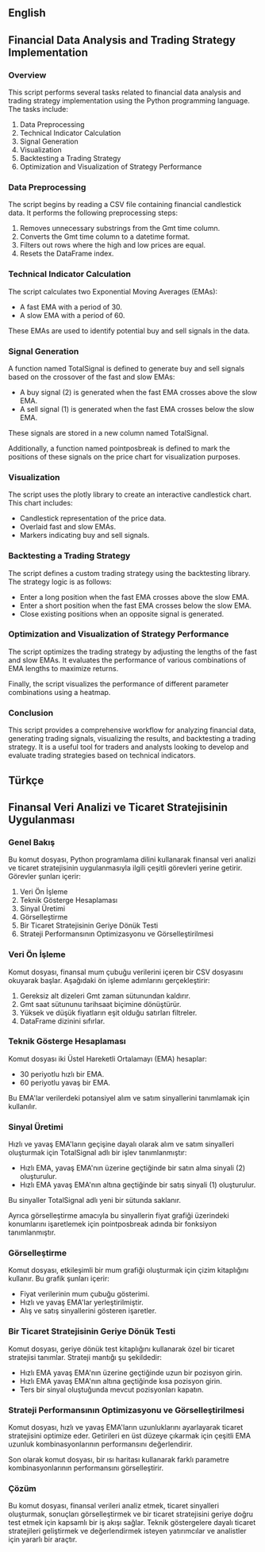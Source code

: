 ## English
## Financial Data Analysis and Trading Strategy Implementation

### Overview
This script performs several tasks related to financial data analysis and trading strategy implementation using the Python programming language. The tasks include:

1. Data Preprocessing
2. Technical Indicator Calculation
3. Signal Generation
4. Visualization
5. Backtesting a Trading Strategy
6. Optimization and Visualization of Strategy Performance

### Data Preprocessing
The script begins by reading a CSV file containing financial candlestick data. It performs the following preprocessing steps:

1. Removes unnecessary substrings from the Gmt time column.
2. Converts the Gmt time column to a datetime format.
3. Filters out rows where the high and low prices are equal.
4. Resets the DataFrame index.

### Technical Indicator Calculation
The script calculates two Exponential Moving Averages (EMAs):

- A fast EMA with a period of 30.
- A slow EMA with a period of 60.

These EMAs are used to identify potential buy and sell signals in the data.


### Signal Generation
A function named TotalSignal is defined to generate buy and sell signals based on the crossover of the fast and slow EMAs:

- A buy signal (2) is generated when the fast EMA crosses above the slow EMA.
- A sell signal (1) is generated when the fast EMA crosses below the slow EMA.

These signals are stored in a new column named TotalSignal.

Additionally, a function named pointposbreak is defined to mark the positions of these signals on the price chart for visualization purposes.

### Visualization
The script uses the plotly library to create an interactive candlestick chart. This chart includes:

- Candlestick representation of the price data.
- Overlaid fast and slow EMAs.
- Markers indicating buy and sell signals.

### Backtesting a Trading Strategy
The script defines a custom trading strategy using the backtesting library. The strategy logic is as follows:

- Enter a long position when the fast EMA crosses above the slow EMA.
- Enter a short position when the fast EMA crosses below the slow EMA.
- Close existing positions when an opposite signal is generated.

### Optimization and Visualization of Strategy Performance
The script optimizes the trading strategy by adjusting the lengths of the fast and slow EMAs. It evaluates the performance of various combinations of EMA lengths to maximize returns.

Finally, the script visualizes the performance of different parameter combinations using a heatmap.

### Conclusion
This script provides a comprehensive workflow for analyzing financial data, generating trading signals, visualizing the results, and backtesting a trading strategy. It is a useful tool for traders and analysts looking to develop and evaluate trading strategies based on technical indicators.

## Türkçe 
## Finansal Veri Analizi ve Ticaret Stratejisinin Uygulanması

### Genel Bakış
Bu komut dosyası, Python programlama dilini kullanarak finansal veri analizi ve ticaret stratejisinin uygulanmasıyla ilgili çeşitli görevleri yerine getirir. Görevler şunları içerir:

1. Veri Ön İşleme
2. Teknik Gösterge Hesaplaması
3. Sinyal Üretimi
4. Görselleştirme
5. Bir Ticaret Stratejisinin Geriye Dönük Testi
6. Strateji Performansının Optimizasyonu ve Görselleştirilmesi

### Veri Ön İşleme
Komut dosyası, finansal mum çubuğu verilerini içeren bir CSV dosyasını okuyarak başlar. Aşağıdaki ön işleme adımlarını gerçekleştirir:

1. Gereksiz alt dizeleri Gmt zaman sütunundan kaldırır.
2. Gmt saat sütununu tarihsaat biçimine dönüştürür.
3. Yüksek ve düşük fiyatların eşit olduğu satırları filtreler.
4. DataFrame dizinini sıfırlar.

### Teknik Gösterge Hesaplaması
Komut dosyası iki Üstel Hareketli Ortalamayı (EMA) hesaplar:

- 30 periyotlu hızlı bir EMA.
- 60 periyotlu yavaş bir EMA.

Bu EMA'lar verilerdeki potansiyel alım ve satım sinyallerini tanımlamak için kullanılır.


### Sinyal Üretimi
Hızlı ve yavaş EMA'ların geçişine dayalı olarak alım ve satım sinyalleri oluşturmak için TotalSignal adlı bir işlev tanımlanmıştır:

- Hızlı EMA, yavaş EMA'nın üzerine geçtiğinde bir satın alma sinyali (2) oluşturulur.
- Hızlı EMA yavaş EMA'nın altına geçtiğinde bir satış sinyali (1) oluşturulur.

Bu sinyaller TotalSignal adlı yeni bir sütunda saklanır.

Ayrıca görselleştirme amacıyla bu sinyallerin fiyat grafiği üzerindeki konumlarını işaretlemek için pointposbreak adında bir fonksiyon tanımlanmıştır.

### Görselleştirme
Komut dosyası, etkileşimli bir mum grafiği oluşturmak için çizim kitaplığını kullanır. Bu grafik şunları içerir:

- Fiyat verilerinin mum çubuğu gösterimi.
- Hızlı ve yavaş EMA'lar yerleştirilmiştir.
- Alış ve satış sinyallerini gösteren işaretler.

### Bir Ticaret Stratejisinin Geriye Dönük Testi
Komut dosyası, geriye dönük test kitaplığını kullanarak özel bir ticaret stratejisi tanımlar. Strateji mantığı şu şekildedir:

- Hızlı EMA yavaş EMA'nın üzerine geçtiğinde uzun bir pozisyon girin.
- Hızlı EMA yavaş EMA'nın altına geçtiğinde kısa pozisyon girin.
- Ters bir sinyal oluştuğunda mevcut pozisyonları kapatın.

### Strateji Performansının Optimizasyonu ve Görselleştirilmesi
Komut dosyası, hızlı ve yavaş EMA'ların uzunluklarını ayarlayarak ticaret stratejisini optimize eder. Getirileri en üst düzeye çıkarmak için çeşitli EMA uzunluk kombinasyonlarının performansını değerlendirir.

Son olarak komut dosyası, bir ısı haritası kullanarak farklı parametre kombinasyonlarının performansını görselleştirir.

### Çözüm
Bu komut dosyası, finansal verileri analiz etmek, ticaret sinyalleri oluşturmak, sonuçları görselleştirmek ve bir ticaret stratejisini geriye doğru test etmek için kapsamlı bir iş akışı sağlar. Teknik göstergelere dayalı ticaret stratejileri geliştirmek ve değerlendirmek isteyen yatırımcılar ve analistler için yararlı bir araçtır.